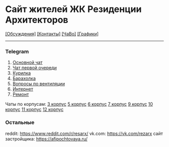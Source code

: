 # Сайт жителей ЖК Резиденции Архитекторов
[[Обсуждения]](https://github.com/resarx/inbox/issues) [[Контакты]](contacts.md) [[ЧаВо]](faq.md) [[Графики]](https://datalens.yandex/aoc4zuq851025)

---

### Telegram

1. [Основной чат](https://t.me/joinchat/CkJm6BCOu4jrY64Pup36Uw)
2. [Чат первой очереди](https://t.me/joinchat/FI0iyUVm_GTrRV1dTjFpCg)
3. [Курилка](https://t.me/joinchat/CtIu-xjwqQLzxZ2DyK-SGw)
4. [Барахолка](https://t.me/joinchat/CtIu-xNcL8oLL81rovsonQ)
5. [Вопросы по вентиляции](https://t.me/ventcondishn)
6. [Интернет](https://t.me/resarciot)
7. [Ремонт](https://t.me/resarcremont)

Чаты по корпусам: [3 корпус](https://t.me/resarch3) [5 корпус](https://t.me/joinchat/Id-w3BU5mjlkNPChy7JSgw) [6 корпус](https://t.me/joinchat/CtIu-xa3R2jUTCzptCVE-Q) [7 корпус](https://t.me/ResidenceOfArcitectsBld7) [9 корпус](https://t.me/joinchat/AAy8MBRMF7M5RQo3VjN4Qg) [10 корпус](https://t.me/joinchat/DfHNPxPNzXEsn9gZXfK_EA) [11 корпус](https://t.me/joinchat/AZRk_xW8bL8b2f033M-hhA) [12 корпус](https://t.me/joinchat/E5AMzRMUPD3j0fskw8SX9A)

### Остальные
reddit: https://www.reddit.com/r/resarx/
vk.com: https://vk.com/rezarx
сайт застройщика: https://afipochtovaya.ru/
